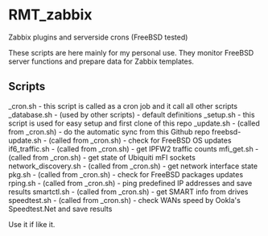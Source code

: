 # RMT_zabbix
Zabbix plugins and serverside crons (FreeBSD tested)

These scripts are here mainly for my personal use. They monitor FreeBSD server functions and prepare data for Zabbix templates.

Scripts
----
_cron.sh - this script is called as a cron job and it call all other scripts
_database.sh - (used by other scripts) - default definitions
_setup.sh - this script is used for easy setup and first clone of this repo
_update.sh - (called from _cron.sh) - do the automatic sync from this Github repo
freebsd-update.sh - (called from _cron.sh) - check for FreeBSD OS updates
if6_traffic.sh - (called from _cron.sh) - get IPFW2 traffic counts
mfi_get.sh - (called from _cron.sh) - get state of Ubiquiti mFI sockets
network_discovery.sh - (called from _cron.sh) - get network interface state
pkg.sh - (called from _cron.sh) - check for FreeBSD packages updates
rping.sh - (called from _cron.sh) - ping predefined IP addresses and save results
smartctl.sh - (called from _cron.sh) - get SMART info from drives
speedtest.sh - (called from _cron.sh) - check WANs speed by Ookla's Speedtest.Net and save results


Use it if like it.
